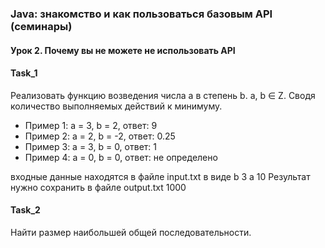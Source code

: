 ### Java: знакомство и как пользоваться базовым API (семинары)
#### Урок 2. Почему вы не можете не использовать API


#### Task_1
Реализовать функцию возведения числа а в степень b. a, b ∈ Z. 
Сводя количество выполняемых действий к минимуму. 
* Пример 1: а = 3, b = 2, ответ: 9 
* Пример 2: а = 2, b = -2, ответ: 0.25
* Пример 3: а = 3, b = 0, ответ: 1
* Пример 4: а = 0, b = 0, ответ: не определено

входные данные находятся в файле input.txt в виде
b 3
a 10
Результат нужно сохранить в файле output.txt
1000

#### Task_2
Найти размер наибольшей общей последовательности.
